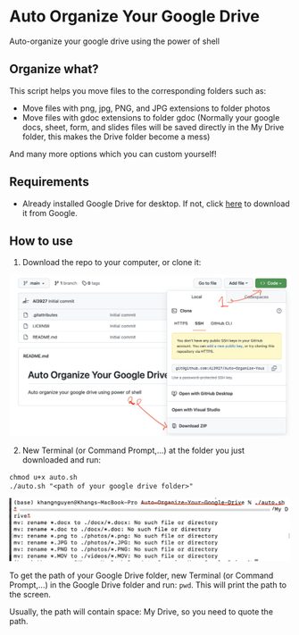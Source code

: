 # Auto Organize Your Google Drive

Auto-organize your google drive using the power of shell

## Organize what?

This script helps you move files to the corresponding folders such as:

- Move files with png, jpg, PNG, and JPG extensions to folder photos
- Move files with gdoc extensions to folder gdoc (Normally your google docs, sheet, form, and slides files will be saved directly in the My Drive folder, this makes the Drive folder become a mess)

And many more options which you can custom yourself!

## Requirements

- Already installed Google Drive for desktop. If not, click [here](https://www.google.com/drive/download/) to download it from Google.

## How to use

1. Download the repo to your computer, or clone it:

![download the repo as a zip](images/downloadzip.png)

2. New Terminal (or Command Prompt,...) at the folder you just downloaded and run:

```terminal
chmod u+x auto.sh
./auto.sh "<path of your google drive folder>"
```

![execute](images/execute.png)  

To get the path of your Google Drive folder, new Terminal (or Command Prompt,...) in the Google Drive folder and run: `pwd`. This will print the path to the screen.

Usually, the path will contain space: My Drive, so you need to quote the path.
